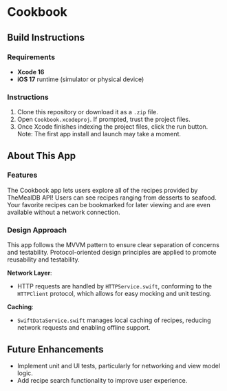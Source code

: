 # Cookbook

## Build Instructions

### Requirements
- **Xcode 16**
- **iOS 17** runtime (simulator or physical device)

### Instructions
1. Clone this repository or download it as a `.zip` file.
2. Open `Cookbook.xcodeproj`. If prompted, trust the project files.
3. Once Xcode finishes indexing the project files, click the run button. Note: The first app install and launch may take a moment.

## About This App

### Features
The Cookbook app lets users explore all of the recipes provided by TheMealDB API! Users can see recipes ranging from desserts to seafood. Your favorite recipes can be bookmarked for later viewing and are even available without a network connection.

### Design Approach
This app follows the MVVM pattern to ensure clear separation of concerns and testability. Protocol-oriented design principles are applied to promote reusability and testability. 

**Network Layer**: 
- HTTP requests are handled by `HTTPService.swift`, conforming to the `HTTPClient` protocol, which allows for easy mocking and unit testing.

**Caching**: 
- `SwiftDataService.swift` manages local caching of recipes, reducing network requests and enabling offline support.

## Future Enhancements
- Implement unit and UI tests, particularly for networking and view model logic.
- Add recipe search functionality to improve user experience.
